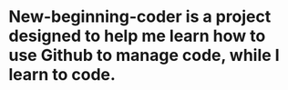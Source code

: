 # New-beginning-coder is a project designed to help me learn how to use Github to manage code, while I learn to code.
